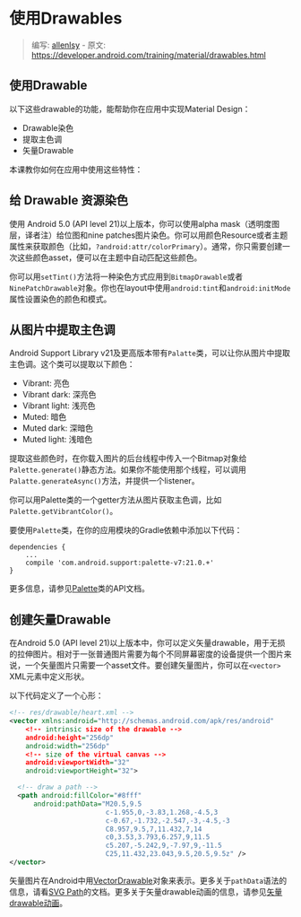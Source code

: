 # 使用Drawables

> 编写: [allenlsy](https://github.com/allenlsy) - 原文: <https://developer.android.com/training/material/drawables.html>

## 使用Drawable

以下这些drawable的功能，能帮助你在应用中实现Material Design：

* Drawable染色
* 提取主色调
* 矢量Drawable

本课教你如何在应用中使用这些特性：

## 给 Drawable 资源染色

使用 Android 5.0 (API level 21)以上版本，你可以使用alpha mask（透明度图层，译者注）给位图和nine patches图片染色。你可以用颜色Resource或者主题属性来获取颜色（比如，`?android:attr/colorPrimary`）。通常，你只需要创建一次这些颜色asset，便可以在主题中自动匹配这些颜色。

你可以用`setTint()`方法将一种染色方式应用到`BitmapDrawable`或者`NinePatchDrawable`对象。你也在layout中使用`android:tint`和`android:initMode`属性设置染色的颜色和模式。

## 从图片中提取主色调

Android Support Library v21及更高版本带有`Palatte`类，可以让你从图片中提取主色调。这个类可以提取以下颜色：

* Vibrant: 亮色
* Vibrant dark: 深亮色
* Vibrant light: 浅亮色
* Muted: 暗色
* Muted dark: 深暗色
* Muted light: 浅暗色

提取这些颜色时，在你载入图片的后台线程中传入一个Bitmap对象给`Palette.generate()`静态方法。如果你不能使用那个线程，可以调用`Palatte.generateAsync()`方法，并提供一个listener。

你可以用Palette类的一个getter方法从图片获取主色调，比如`Palette.getVibrantColor()`。

要使用`Palette`类，在你的应用模块的Gradle依赖中添加以下代码：

```
dependencies {
    ...
    compile 'com.android.support:palette-v7:21.0.+'
}
```

更多信息，请参见[Palette](http://developer.android.com/reference/android/support/v7/graphics/Palette.html)类的API文档。

## 创建矢量Drawable

在Android 5.0 (API level 21)以上版本中，你可以定义矢量drawable，用于无损的拉伸图片。相对于一张普通图片需要为每个不同屏幕密度的设备提供一个图片来说，一个矢量图片只需要一个asset文件。要创建矢量图片，你可以在`<vector>` XML元素中定义形状。

以下代码定义了一个心形：

```xml
<!-- res/drawable/heart.xml -->
<vector xmlns:android="http://schemas.android.com/apk/res/android"
    <!-- intrinsic size of the drawable -->
    android:height="256dp"
    android:width="256dp"
    <!-- size of the virtual canvas -->
    android:viewportWidth="32"
    android:viewportHeight="32">

  <!-- draw a path -->
  <path android:fillColor="#8fff"
      android:pathData="M20.5,9.5
                        c-1.955,0,-3.83,1.268,-4.5,3
                        c-0.67,-1.732,-2.547,-3,-4.5,-3
                        C8.957,9.5,7,11.432,7,14
                        c0,3.53,3.793,6.257,9,11.5
                        c5.207,-5.242,9,-7.97,9,-11.5
                        C25,11.432,23.043,9.5,20.5,9.5z" />
</vector>
```

矢量图片在Android中用[VectorDrawable](http://developer.android.com/reference/android/graphics/drawable/VectorDrawable.html)对象来表示。更多关于`pathData`语法的信息，请看[SVG Path](http://www.w3.org/TR/SVG11/paths.html#PathData)的文档。更多关于矢量drawable动画的信息，请参见[矢量drawable动画](https://developer.android.com/training/material/animations.html#AnimVector)。
